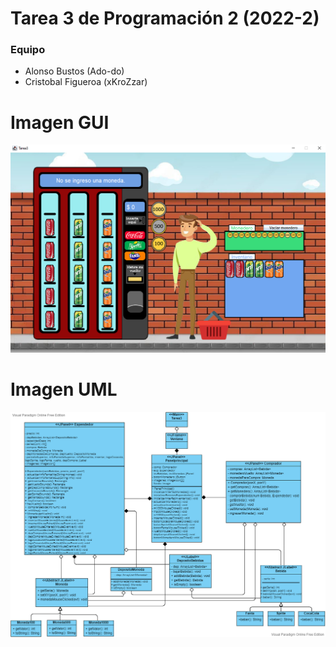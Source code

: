 # Tarea 3 de Programación 2 (2022-2)
### Equipo
* Alonso Bustos (Ado-do)
* Cristobal Figueroa (xKroZzar)

# Imagen GUI
![IMG](diseño/imgGUI.png)

# Imagen UML
![UML](diseño/UML.png)